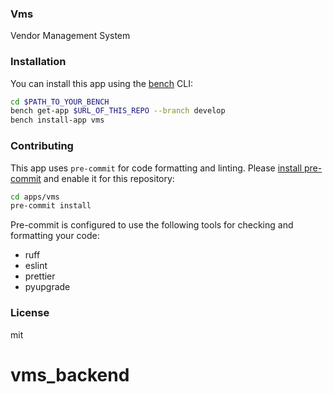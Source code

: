 ### Vms

Vendor Management System

### Installation

You can install this app using the [bench](https://github.com/frappe/bench) CLI:

```bash
cd $PATH_TO_YOUR_BENCH
bench get-app $URL_OF_THIS_REPO --branch develop
bench install-app vms
```

### Contributing

This app uses `pre-commit` for code formatting and linting. Please [install pre-commit](https://pre-commit.com/#installation) and enable it for this repository:

```bash
cd apps/vms
pre-commit install
```

Pre-commit is configured to use the following tools for checking and formatting your code:

- ruff
- eslint
- prettier
- pyupgrade

### License

mit
# vms_backend
